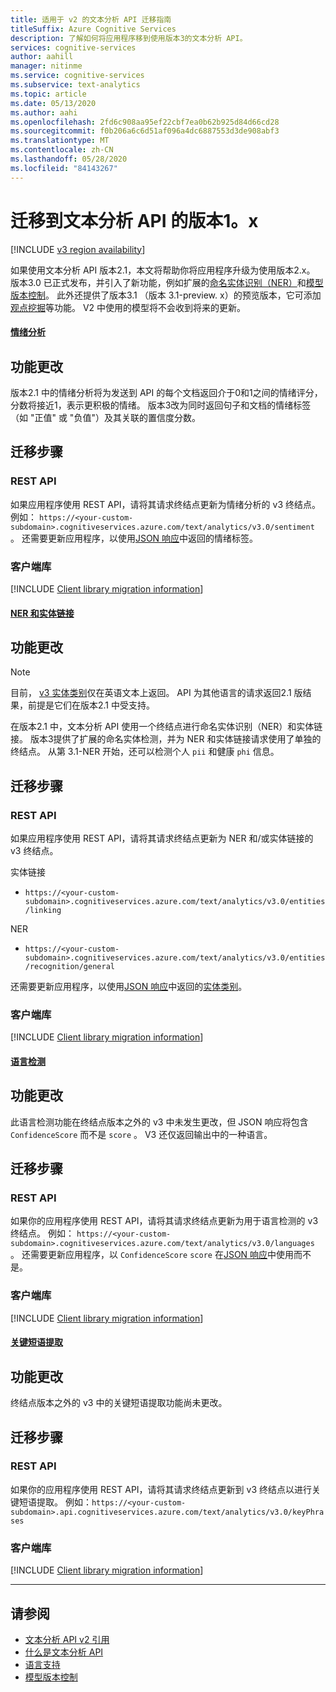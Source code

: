 ```yaml
---
title: 适用于 v2 的文本分析 API 迁移指南
titleSuffix: Azure Cognitive Services
description: 了解如何将应用程序移到使用版本3的文本分析 API。
services: cognitive-services
author: aahill
manager: nitinme
ms.service: cognitive-services
ms.subservice: text-analytics
ms.topic: article
ms.date: 05/13/2020
ms.author: aahi
ms.openlocfilehash: 2fd6c908aa95ef22cbf7ea0b62b925d84d66cd28
ms.sourcegitcommit: f0b206a6c6d51af096a4dc6887553d3de908abf3
ms.translationtype: MT
ms.contentlocale: zh-CN
ms.lasthandoff: 05/28/2020
ms.locfileid: "84143267"
---
```

# <a name="migrate-to-version-3x-of-the-text-analytics-api"></a>迁移到文本分析 API 的版本1。x

[!INCLUDE [v3 region availability](includes/v3-region-availability.md)]

如果使用文本分析 API 版本2.1，本文将帮助你将应用程序升级为使用版本2.x。 版本3.0 已正式发布，并引入了新功能，例如扩展的[命名实体识别（NER）](how-tos/text-analytics-how-to-entity-linking.md#named-entity-recognition-versions-and-features)和[模型版本控制](concepts/model-versioning.md)。 此外还提供了版本3.1 （版本 3.1-preview. x）的预览版本，它可添加[观点挖掘](how-tos/text-analytics-how-to-sentiment-analysis.md#sentiment-analysis-versions-and-features)等功能。 V2 中使用的模型将不会收到将来的更新。 

#### <a name="sentiment-analysis"></a>[情绪分析](#tab/sentiment-analysis)

## <a name="feature-changes"></a>功能更改 

版本2.1 中的情绪分析将为发送到 API 的每个文档返回介于0和1之间的情绪评分，分数将接近1，表示更积极的情绪。 版本3改为同时返回句子和文档的情绪标签（如 "正值" 或 "负值"）及其关联的置信度分数。 

## <a name="steps-to-migrate"></a>迁移步骤

### <a name="rest-api"></a>REST API

如果应用程序使用 REST API，请将其请求终结点更新为情绪分析的 v3 终结点。 例如： `https://<your-custom-subdomain>.cognitiveservices.azure.com/text/analytics/v3.0/sentiment` 。 还需要更新应用程序，以使用[JSON 响应](how-tos/text-analytics-how-to-sentiment-analysis.md#view-the-results)中返回的情绪标签。 

### <a name="client-libraries"></a>客户端库

[!INCLUDE [Client library migration information](includes/client-library-migration-section.md)]

#### <a name="ner-and-entity-linking"></a>[NER 和实体链接](#tab/named-entity-recognition)

## <a name="feature-changes"></a>功能更改

> [!NOTE] 
> 目前， [v3 实体类别](named-entity-types.md)仅在英语文本上返回。 API 为其他语言的请求返回2.1 版结果，前提是它们在版本2.1 中受支持。

在版本2.1 中，文本分析 API 使用一个终结点进行命名实体识别（NER）和实体链接。 版本3提供了扩展的命名实体检测，并为 NER 和实体链接请求使用了单独的终结点。 从第 3.1-NER 开始，还可以检测个人 `pii` 和健康 `phi` 信息。 

## <a name="steps-to-migrate"></a>迁移步骤

### <a name="rest-api"></a>REST API

如果应用程序使用 REST API，请将其请求终结点更新为 NER 和/或实体链接的 v3 终结点。

实体链接
* `https://<your-custom-subdomain>.cognitiveservices.azure.com/text/analytics/v3.0/entities/linking`

NER
* `https://<your-custom-subdomain>.cognitiveservices.azure.com/text/analytics/v3.0/entities/recognition/general`

还需要更新应用程序，以使用[JSON 响应](how-tos/text-analytics-how-to-entity-linking.md#view-results)中返回的[实体类别](named-entity-types.md)。

### <a name="client-libraries"></a>客户端库

[!INCLUDE [Client library migration information](includes/client-library-migration-section.md)]


#### <a name="language-detection"></a>[语言检测](#tab/language-detection)

## <a name="feature-changes"></a>功能更改 

此语言检测功能在终结点版本之外的 v3 中未发生更改，但 JSON 响应将包含 `ConfidenceScore` 而不是 `score` 。 V3 还仅返回输出中的一种语言。 

## <a name="steps-to-migrate"></a>迁移步骤

### <a name="rest-api"></a>REST API

如果你的应用程序使用 REST API，请将其请求终结点更新为用于语言检测的 v3 终结点。 例如： `https://<your-custom-subdomain>.cognitiveservices.azure.com/text/analytics/v3.0/languages` 。 还需要更新应用程序，以 `ConfidenceScore` `score` 在[JSON 响应](how-tos/text-analytics-how-to-language-detection.md#step-3-view-the-results)中使用而不是。 

### <a name="client-libraries"></a>客户端库

[!INCLUDE [Client library migration information](includes/client-library-migration-section.md)]


#### <a name="key-phrase-extraction"></a>[关键短语提取](#tab/key-phrase-extraction)

## <a name="feature-changes"></a>功能更改 

终结点版本之外的 v3 中的关键短语提取功能尚未更改。

## <a name="steps-to-migrate"></a>迁移步骤

### <a name="rest-api"></a>REST API

如果你的应用程序使用 REST API，请将其请求终结点更新到 v3 终结点以进行关键短语提取。 例如：`https://<your-custom-subdomain>.api.cognitiveservices.azure.com/text/analytics/v3.0/keyPhrases`

### <a name="client-libraries"></a>客户端库

[!INCLUDE [Client library migration information](includes/client-library-migration-section.md)]

---


## <a name="see-also"></a>请参阅

* [文本分析 API v2 引用](https://westcentralus.dev.cognitive.microsoft.com/docs/services/TextAnalytics-v2-1/)
* [什么是文本分析 API](overview.md)
* [语言支持](language-support.md)
* [模型版本控制](concepts/model-versioning.md)